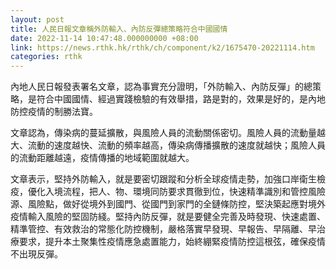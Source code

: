 ```yaml
---
layout: post
title: 人民日報文章稱外防輸入、內防反彈總策略符合中國國情
date: 2022-11-14 10:47:48.000000000 +08:00
link: https://news.rthk.hk/rthk/ch/component/k2/1675470-20221114.htm
categories: rthk
---
```


內地人民日報發表署名文章，認為事實充分證明，「外防輸入、內防反彈」的總策略，是符合中國國情、經過實踐檢驗的有效舉措，路是對的，效果是好的，是內地防控疫情的制勝法寶。

文章認為，傳染病的蔓延擴散，與風險人員的流動關係密切。風險人員的流動量越大、流動的速度越快、流動的頻率越高，傳染病傳播擴散的速度就越快；風險人員的流動距離越遠，疫情傳播的地域範圍就越大。

文章表示，堅持外防輸入，就是要密切跟蹤和分析全球疫情走勢，加強口岸衛生檢疫，優化入境流程，把人、物、環境同防要求貫徹到位，快速精準識別和管控風險源、風險點，做好從境外到國門、從國門到家門的全鏈條防控，堅決築起應對境外疫情輸入風險的堅固防綫。堅持內防反彈，就是要健全完善及時發現、快速處置、精準管控、有效救治的常態化防控機制，嚴格落實早發現、早報告、早隔離、早治療要求，提升本土聚集性疫情應急處置能力，始終綳緊疫情防控這根弦，確保疫情不出現反彈。

